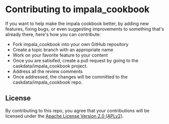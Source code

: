 # Contributing to impala_cookbook

If you want to help make the impala cookbook better, by adding new features, fixing bugs, or even suggesting improvements to something that's already there, here's how you can contribute:

 * Fork impala_cookbook into your own GitHub repository
 * Create a topic branch with an appropriate name
 * Work on your favorite feature to your content
 * Once you are satisifed, create a pull request by going to the caskdata/impala_cookbook project.
 * Address all the review comments
 * Once addressed, the changes will be committed to the caskdata/impala_cookbook repo.

## License

By contributing to this repo, you agree that your contributions will be licensed under the [Apache License Version 2.0 (APLv2)](LICENSE).
